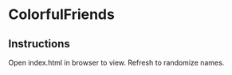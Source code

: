 # ColorfulFriends

## Instructions

Open index.html in browser to view. Refresh to randomize names.
